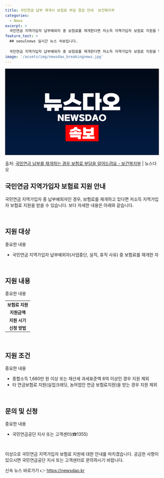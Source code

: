 ```yaml
---
title: 국민연금 납부 재개시 보험료 부담 경감 안내  보건복지부
categories:
  - News
excerpt: >
  국민연금 지역가입자 납부예외자 중 보험료를 재개한다면 저소득 지역가입자 보험료 지원을 받으세요.    ▲ 지…
feature_text: >
  ## seoulnews 실시간 뉴스 속보입니다.

  국민연금 지역가입자 납부예외자 중 보험료를 재개한다면 저소득 지역가입자 보험료 지원을 받으세요.    ▲ 지…
image: '/assets/img/newsdao_breakingnews.jpg'
---
```


![뉴스다오 속보](/assets/img/newsdao_breakingnews.jpg)

<p>출처: <a href="https://newsdao.kr/3827" rel="dofollow">국민연금 납부를 재개하는 경우 보험료 부담을 덜어드려요 - 보건복지부</a> | 뉴스다오</p>

<h2 data-ke-size="size26">국민연금 지역가입자 보험료 지원 안내</h2>
국민연금 지역가입자 중 납부예외자인 경우, 보험료를 재개하고 있다면 저소득 지역가입자 보험료 지원을 받을 수 있습니다. 보다 자세한 내용은 아래와 같습니다.

<p data-ke-size="size16">&nbsp;</p>

<h2 data-ke-size="size24">지원 대상</h2>
중요한 내용
<ul>
  <li>국민연금 지역가입자 납부예외자(사업중단, 실직, 휴직 사유) 중 보험료를 재개한 자</li>
</ul>
  
<p data-ke-size="size16">&nbsp;</p>

<h2 data-ke-size="size24">지원 내용</h2>
중요한 내용
<table>
  <tr>
    <td style="text-align: center; height: 17px;"><b>보험료 지원</b></td>
  </tr>
  <tr>
    <td style="text-align: center; height: 17px;"><b>지원금액</b></td>
  </tr>
  <tr>
    <td style="text-align: center; height: 17px;"><b>지원 시기</b></td>
  </tr>
  <tr>
    <td style="text-align: center; height: 17px;"><b>신청 방법</b></td>
  </tr>
</table>

<p data-ke-size="size16">&nbsp;</p>

<h2 data-ke-size="size24">지원 조건</h2>
중요한 내용
<ul>
  <li>종합소득 1,680만 원 이상 또는 재산세 과세표준액 6억 이상인 경우 지원 제외</li>
  <li>타 연금보험료 지원(실업크레딧, 농어업인 연금 보험료지원)을 받는 경우 지원 제외</li>
</ul>

<p data-ke-size="size16">&nbsp;</p>

<h2 data-ke-size="size24">문의 및 신청</h2>
중요한 내용
<ul>
  <li>국민연금공단 지사 또는 고객센터(☎1355)</li>
</ul>

<p data-ke-size="size16">&nbsp;</p>

이상으로 국민연금 지역가입자 보험료 지원에 대한 안내를 마치겠습니다. 궁금한 사항이 있으시면 국민연금공단 지사 또는 고객센터로 문의하시기 바랍니다. 

신속 뉴스 바로가기 👉 <a href="https://newsdao.kr" rel="dofollow">https://newsdao.kr</a>


